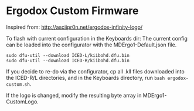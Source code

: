 Ergodox Custom Firmware
======================

Inspired from: http://asciipr0n.net/ergodox-infinity-logo/

To flash with current configuration in the Keyboards dir:
The current config can be loaded into the configurator with the MDErgo1-Default.json file.

```
sudo dfu-util --download ICED-L/kiibohd.dfu.bin
sudo dfu-util --download ICED-R/kiibohd.dfu.bin
```

If you decide to re-do via the configurator, cp all .kll files downloaded into the ICED-R/L directories, and in the Keyboards directory, run ``bash ergodox-custom.sh``.

If the logo is changed, modify the resulting byte array in MDErgo1-CustomLogo.
